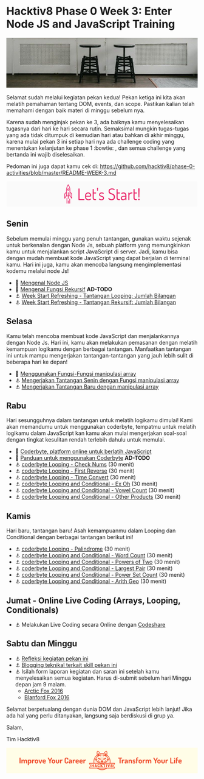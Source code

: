 # Hacktiv8 Phase 0 Week 3: Enter Node JS and JavaScript Training

![Header](assets/header-w3.jpg)

Selamat sudah melalui kegiatan pekan kedua! Pekan ketiga ini kita akan melatih pemahaman tentang DOM, events, dan scope. Pastikan kalian telah memahami dengan baik materi di minggu sebelum nya.

Karena sudah menginjak pekan ke 3, ada baiknya kamu menyelesaikan tugasnya dari hari ke hari secara rutin. Semaksimal mungkin tugas-tugas yang ada tidak ditumpuk di kemudian hari atau bahkan di akhir minggu, karena mulai pekan 3 ini setiap hari nya ada challenge coding yang menentukan kelanjutan ke phase 1 :bowtie: , dan semua challenge yang bertanda  ini wajib diselesaikan.

Pedoman ini juga dapat kamu cek di: <https://github.com/hacktiv8/phase-0-activities/blob/master/README-WEEK-3.md>

![Let's start!](assets/start.png)

## Senin
Sebelum memulai minggu yang penuh tantangan, gunakan waktu sejenak untuk berkenalan dengan Node Js,
sebuah platform yang memungkinkan kamu untuk menjalankan script JavaScript di server. Jadi, kamu bisa
dengan mudah membuat kode JavaScript yang dapat berjalan di terminal kamu. Hari ini juga, kamu akan
mencoba langsung mengimplementasi kodemu melalui node Js!

- :notebook_with_decorative_cover:
[Mengenal Node JS](https://github.com/hacktiv8/phase-0-activities/blob/master/modules/js-node.md)
- :notebook_with_decorative_cover:
[Mengenal Fungsi Rekursif](https://github.com/hacktiv8/phase-0-activities/blob/master/modules/js-recursion.md) **AD-TODO**
- :anchor:
[Week Start Refreshing - Tantangan Looping: Jumlah Bilangan](https://github.com/hacktiv8/phase-0-activities/blob/master/modules/anchor-before-recursive.md)
- :anchor:
[Week Start Refreshing - Tantangan Rekursif: Jumlah Bilangan](https://github.com/hacktiv8/phase-0-activities/blob/master/modules/anchor-recursive.md)


## Selasa
Kamu telah mencoba membuat kode JavaScript dan menjalankannya dengan Node Js. Hari ini, kamu akan
melakukan pemasanan dengan melatih kemampuan logikamu dengan berbagai tantangan. Manfaatkan tantangan ini
untuk mampu mengerjakan tantangan-tantangan yang jauh lebih sulit di beberapa hari ke depan!

- :notebook_with_decorative_cover:
[Menggunakan Fungsi-Fungsi manipulasi array](https://github.com/hacktiv8/phase-0-activities/blob/master/modules/js-node.md)
- :anchor:
[Mengerjakan Tantangan Senin dengan Fungsi manipulasi array](https://github.com/hacktiv8/phase-0-activities/blob/master/modules/js-node.md)
- :anchor:
[Mengerjakan Tantangan Baru dengan manipulasi array](https://github.com/hacktiv8/phase-0-activities/blob/master/modules/js-node.md)


## Rabu
Hari sesungguhnya dalam tantangan untuk melatih logikamu dimulai! Kami akan memandumu untuk menggunakan
coderbyte, tempatmu untuk melatih logikamu dalam JavaScript kan kamu akan mulai mengerjakan soal-soal
dengan tingkat kesulitan rendah terlebih dahulu untuk memulai.

- :wrench:
[Coderbyte, platform online untuk berlatih JavaScript](https://coderbyte.com/)
- :notebook_with_decorative_cover:
[Panduan untuk menggunakan Coderbyte](https://github.com/hacktiv8/phase-0-activities/blob/master/modules/js-node.md) **AD-TODO**
- :anchor:
[coderbyte Looping - Check Nums](https://coderbyte.com/information.php?ct=Check%20Nums) (30 menit)
- :anchor:
[coderbyte Looping - First Reverse](https://coderbyte.com/information.php?ct=First%20Reverse) (30 menit)
- :anchor:
[coderbyte Looping - Time Convert](https://coderbyte.com/information.php?ct=Time%20Convert) (30 menit)
- :anchor:
[coderbyte Looping and Conditional - Ex Oh](https://coderbyte.com/information.php?ct=Ex%20Oh) (30 menit)
- :anchor:
[coderbyte Looping and Conditional - Vowel Count](https://coderbyte.com/information.php?ct=Vowel%20Count) (30 menit)
- :anchor:
[coderbyte Looping and Conditional - Other Products](https://coderbyte.com/information.php?ct=Other%20Products) (30 menit)

## Kamis
Hari baru, tantangan baru! Asah kemampuanmu dalam Looping dan Conditional dengan berbagai tantangan berikut ini!

- :anchor:
[coderbyte Looping - Palindrome](https://coderbyte.com/information.php?ct=Palindrome) (30 menit)
- :anchor:
[coderbyte Looping and Conditional - Word Count](https://coderbyte.com/information.php?ct=Word%20Count) (30 menit)
- :anchor:
[coderbyte Looping and Conditional - Powers of Two](https://coderbyte.com/information.php?ct=Powers%20of%20Two) (30 menit)
- :anchor:
[coderbyte Looping and Conditional - Largest Pair](https://coderbyte.com/information.php?ct=Largest%20Pair) (30 menit)
- :anchor:
[coderbyte Looping and Conditional - Power Set Count](https://coderbyte.com/information.php?ct=Power%20Set%20Count) (30 menit)
- :anchor:
[coderbyte Looping and Conditional - Arith Geo](https://coderbyte.com/information.php?ct=Arith%20Geo) (30 menit)

## Jumat - Online Live Coding (Arrays, Looping, Conditionals)

- :anchor:
Melakukan Live Coding secara Online dengan [Codeshare](https://codeshare.io)


## Sabtu dan Minggu

- :anchor: [Refleksi kegiatan pekan ini](https://github.com/hacktiv8/phase-0-activities/blob/master/modules/reflection.md)
- :anchor: [Blogging teknikal terkait skill pekan ini](https://github.com/hacktiv8/phase-0-activities/blob/master/modules/blog.md)
- :anchor: Isilah form laporan kegiatan dan saran ini setelah kamu menyelesaikan semua kegiatan. Harus di-submit sebelum hari Minggu depan jam 9 malam.
  - [Arctic Fox 2016](https://airtable.com/shrLac3o4CKzZGuNn)
  - [Blanford Fox 2016](https://airtable.com/shr4wXkNEQc2ezCRR)

Selamat berpetualang dengan dunia DOM dan JavaScript lebih lanjut! Jika ada hal yang perlu ditanyakan, langsung saja berdiskusi di grup ya.

Salam,

Tim Hacktiv8

![Hacktiv8 Banner](assets/banner.png)
